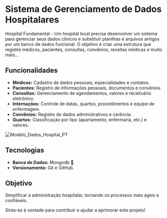 # Sistema de Gerenciamento de Dados Hospitalares

Hospital Fundamental - Um hospital local precisa desenvolver um sistema para gerenciar seus dados clínicos e substituir planilhas e arquivos antigos por um banco de dados funcional.   O objetivo é criar uma estrutura que registre médicos, pacientes, consultas, convênios, receitas médicas e muito mais...

Funcionalidades
---
- **Médicos:** Cadastro de dados pessoais, especialidades e contatos.
- **Pacientes:** Registro de informações pessoais, documentos e convênios.
- **Consultas:** Gerenciamento de agendamentos, valores e receituário eletrônico.
- **Internações:** Controle de datas, quartos, procedimentos e equipe de enfermagem.
- **Convênios:** Registro de dados administrativos e carência.
- **Quartos:** Classificação por tipo (apartamento, enfermaria, etc.) e valores.


![Modelo_Dados_Hospital_PT](https://github.com/user-attachments/assets/709cf818-2c9b-4942-b4eb-79f5bea67d8c)


## Tecnologias

- **Banco de Dados:** Mongodb 🍃.
- **Versionamento:** Git e GitHub.

## Objetivo

Simplificar a administração hospitalar, tornando os processos mais ágeis e confiáveis.

Sinta-se à vontade para contribuir e ajudar a aprimorar este projeto!
